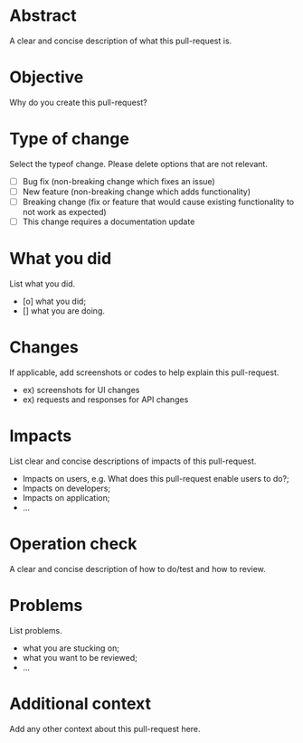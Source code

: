 # Abstract
A clear and concise description of what this pull-request is.

# Objective
Why do you create this pull-request?

# Type of change
Select the typeof change.
Please delete options that are not relevant.

- [ ] Bug fix (non-breaking change which fixes an issue)
- [ ] New feature (non-breaking change which adds functionality)
- [ ] Breaking change (fix or feature that would cause existing functionality to not work as expected)
- [ ] This change requires a documentation update

# What you did
List what you did.

- [o] what you did;
- [] what you are doing.

# Changes
If applicable, add screenshots or codes to help explain this pull-request.

- ex) screenshots for UI changes
- ex) requests and responses for API changes

# Impacts
List clear and concise descriptions of impacts of this pull-request.

- Impacts on users, e.g. What does this pull-request enable users to do?;
- Impacts on developers;
- Impacts on application;
- ...

# Operation check
A clear and concise description of how to do/test and how to review.

# Problems
List problems.

- what you are stucking on;
- what you want to be reviewed;
- ...

# Additional context
Add any other context about this pull-request here.
